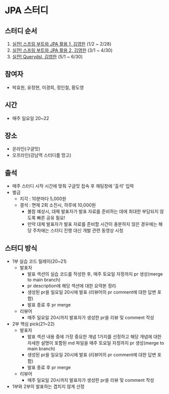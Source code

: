 # JPA 스터디

## 스터디 순서
1. [실전! 스프링 부트와 JPA 활용 1, 김영한](https://www.inflearn.com/course/%EC%8A%A4%ED%94%84%EB%A7%81%EB%B6%80%ED%8A%B8-JPA-%ED%99%9C%EC%9A%A9-1) (1/2 ~ 2/28)
2. [실전! 스프링 부트와 JPA 활용 2, 김영한](https://www.inflearn.com/course/%EC%8A%A4%ED%94%84%EB%A7%81%EB%B6%80%ED%8A%B8-JPA-API%EA%B0%9C%EB%B0%9C-%EC%84%B1%EB%8A%A5%EC%B5%9C%EC%A0%81%ED%99%94) (3/1 ~ 4/30)
3. [실전! Querydsl, 김영한](https://www.inflearn.com/course/Querydsl-%EC%8B%A4%EC%A0%84) (5/1 ~ 6/30)

## 참여자
- 박효원, 유정현, 이경희, 정인철, 황도영

## 시간
- 매주 일요일 20~22

## 장소
- 온라인(구글밋)
- 오프라인(강남역 스터디룸 망고)

## 출석
- 매주 스터디 시작 시간에 맞춰 구글밋 접속 후 채팅창에 '출석' 입력
- 벌금
  - 지각 : 10분마다 5,000원
  - 결석 : 면제 2회 소진시, 하루에 10,000원
    - 불참 예상시, 대체 발표자가 발표 자료를 준비하는 데에 최대한 부담되지 않도록 빠른 공유 필요!
    - 만약 대체 발표자가 발표 자료를 준비할 시간이 충분하지 않은 경우에는 해당 주차에는 스터디 진행 대신 개발 관련 동영상 시청

## 스터디 방식
- 1부 실습 코드 릴레이(20~21)
  - 발표자
    - 발표 섹션의 실습 코드를 작성한 후, 매주 토요일 자정까지 pr 생성(merge to main branch)
    - pr description에 해당 섹션에 대한 요약본 정리
    - 생성된 pr을 일요일 20시에 발표 (리뷰어의 pr comment에 대한 답변 포함)
    - 발표 종료 후 pr merge
  - 리뷰어
    - 매주 일요일 20시까지 발표자가 생성한 pr을 리뷰 및 comment 작성
- 2부 핵심 pick(21~22)
  - 발표자
    - 발표 섹션 내용 중에 가장 중요한 개념 1가지를 선정하고 해당 개념에 대한 자세한 설명이 포함된 md 파일을 매주 토요일 자정까지 pr 생성(merge to main branch)
    - 생성된 pr을 일요일 20시에 발표 (리뷰어의 pr comment에 대한 답변 포함)
    - 발표 종료 후 pr merge
  - 리뷰어
    - 매주 일요일 20시까지 발표자가 생성한 pr을 리뷰 및 comment 작성
- 1부와 2부의 발표하는 겹치지 않게 선정
